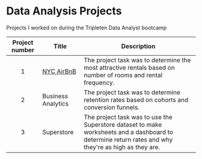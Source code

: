 # Data Analysis Projects
Projects I worked on during the Tripleten Data Analyst bootcamp


| Project number | Title | Description |
| :-----------: | ----------- | ----------- |
| 1 | [NYC AirBnB](Tripleten_AirBnB)| The project task was to determine the most attractive rentals based on number of rooms and rental frequency. | 
| 2 | Business Analytics| The project task was to determine retention rates based on cohorts and conversion funnels. |
| 3 | Superstore| The project task was to use the Superstore dataset to make worksheets and a dashboard to determine return rates and why they're as high as they are. |
